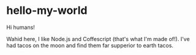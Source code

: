 # hello-my-world
Hi humans!

Wahid here, I like Node.js and Coffescript (that's what I'm made of!).
I've had tacos on the moon and find them far supperior to earth tacos.
